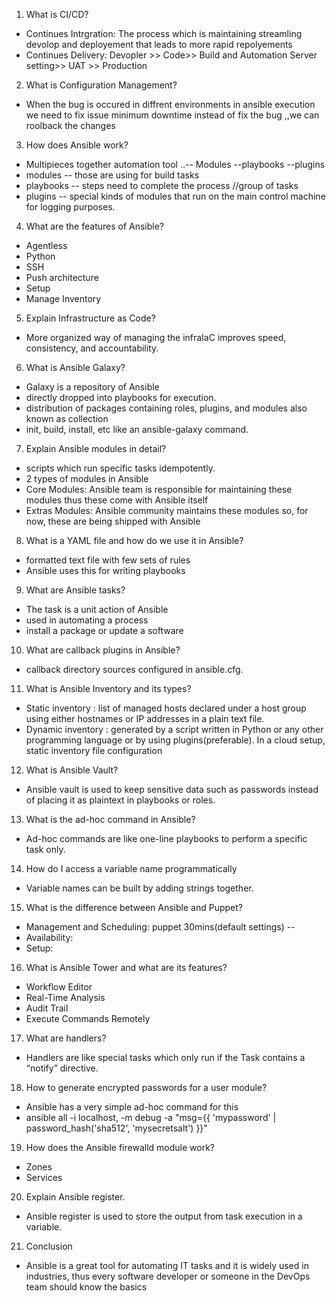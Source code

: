  1. What is CI/CD?
  - Continues Intrgration: The process which is maintaining streamling devolop and deployement that leads to more rapid repolyements
  - Continues Delivery: Devopler >> Code>> Build and Automation Server setting>> UAT >> Production
2. What is Configuration Management?
  - When the bug is occured in diffrent environments in ansible execution we need to fix issue minimum downtime instead of fix the bug ,,we can roolback the changes 
3. How does Ansible work?
  - Multipieces together automation tool ..-- Modules --playbooks --plugins
  - modules -- those are using for build tasks
  - playbooks -- steps need to complete the process //group of tasks
  - plugins -- special kinds of modules that run on the main control machine for logging purposes. 
4. What are the features of Ansible?
  - Agentless
  - Python 
  - SSH 
  - Push architecture
  - Setup 
  - Manage Inventory
5. Explain Infrastructure as Code?
  -  More organized way of managing the infraIaC improves speed, consistency, and accountability.

6. What is Ansible Galaxy?
  - Galaxy is a repository of Ansible
  - directly dropped into playbooks for execution.
  - distribution of packages containing roles, plugins, and modules also known as collection
  - init, build, install, etc like an ansible-galaxy command.

7. Explain Ansible modules in detail?
  -  scripts which run specific tasks idempotently.
  -  2 types of modules in Ansible
  - Core Modules: Ansible team is responsible for maintaining these modules thus these come with Ansible itself
  - Extras Modules: Ansible community maintains these modules so, for now, these are being shipped with Ansible
8. What is a YAML file and how do we use it in Ansible?
  - formatted text file with few sets of rules
  - Ansible uses this for writing playbooks
9. What are Ansible tasks?
  - The task is a unit action of Ansible
  - used in automating a process
  - install a package or update a software
10. What are callback plugins in Ansible?
  -  callback directory sources configured in ansible.cfg.
11. What is Ansible Inventory and its types?
  - Static inventory :  list of managed hosts declared under a host group using either hostnames or IP addresses in a plain text file. 
  - Dynamic inventory :  generated by a script written in Python or any other programming language or by using plugins(preferable). In a cloud setup, static inventory file configuration 
12. What is Ansible Vault?
  - Ansible vault is used to keep sensitive data such as passwords instead of placing it as plaintext in playbooks or roles.
13. What is the ad-hoc command in Ansible?
  - Ad-hoc commands are like one-line playbooks to perform a specific task only.
14. How do I access a variable name programmatically
  - Variable names can be built by adding strings together.
15. What is the difference between Ansible and Puppet?
  - Management and Scheduling: puppet 30mins(default settings) --
  - Availability:
  - Setup: 
16. What is Ansible Tower and what are its features?
  - Workflow Editor 
  - Real-Time Analysis 
  - Audit Trail 
  - Execute Commands Remotely 
17. What are handlers?
  - Handlers are like special tasks which only run if the Task contains a “notify” directive. 
18. How to generate encrypted passwords for a user module?
  - Ansible has a very simple ad-hoc command for this
  - ansible all -i localhost, -m debug -a "msg={{ 'mypassword' | password_hash('sha512', 'mysecretsalt') }}"
19. How does the Ansible firewalld module work?
  - Zones
  - Services 
20. Explain Ansible register.
  - Ansible register is used to store the output from task execution in a variable. 
21. Conclusion
  - Ansible is a great tool for automating IT tasks and it is widely used in industries, thus every software developer or someone in the DevOps team should know the basics



